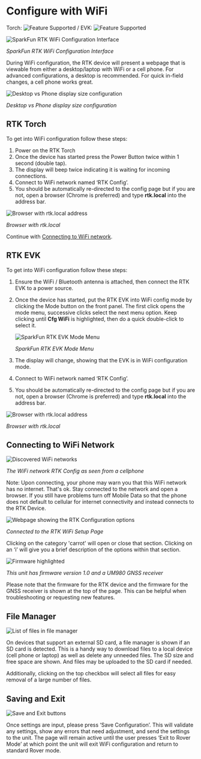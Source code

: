 # Configure with WiFi

Torch: ![Feature Supported](img/Icons/GreenDot.png) / EVK: ![Feature Supported](img/Icons/GreenDot.png)

![SparkFun RTK WiFi Configuration Interface](<img/WiFi Config/SparkFun RTK WiFi Config - Main Interface.png>)

*SparkFun RTK WiFi Configuration Interface*

During WiFi configuration, the RTK device will present a webpage that is viewable from either a desktop/laptop with WiFi or a cell phone. For advanced configurations, a desktop is recommended. For quick in-field changes, a cell phone works great.

![Desktop vs Phone display size configuration](<img/WiFi Config/SparkFun_RTK_Facet_-_Desktop_vs_Phone_Config.jpg>)

*Desktop vs Phone display size configuration*

## RTK Torch

To get into WiFi configuration follow these steps:

1. Power on the RTK Torch
2. Once the device has started press the Power Button twice within 1 second (double tap).
3. The display will beep twice indicating it is waiting for incoming connections.
4. Connect to WiFi network named ‘RTK Config’.
5. You should be automatically re-directed to the config page but if you are not, open a browser (Chrome is preferred) and type **rtk.local** into the address bar.

![Browser with rtk.local address](<img/WiFi Config/SparkFun RTK WiFi Config - Browser rtk local.png>)

*Browser with rtk.local*

Continue with [Connecting to WiFi network](#connecting-to-wifi-network).

## RTK EVK

To get into WiFi configuration follow these steps:

1. Ensure the WiFi / Bluetooth antenna is attached, then connect the RTK EVK to a power source.
2. Once the device has started, put the RTK EVK into WiFi config mode by clicking the Mode button on the front panel. The first click opens the mode menu, successive clicks select the next menu option. Keep clicking until **Cfg WiFi** is highlighted, then do a quick double-click to select it.

    ![SparkFun RTK EVK Mode Menu](<img/24342-RTK-EVK-Action-Screen_GIF_750ms.gif>)

    *SparkFun RTK EVK Mode Menu*

3. The display will change, showing that the EVK is in WiFi configuration mode.
4. Connect to WiFi network named ‘RTK Config’.
5. You should be automatically re-directed to the config page but if you are not, open a browser (Chrome is preferred) and type **rtk.local** into the address bar.

![Browser with rtk.local address](<img/WiFi Config/SparkFun RTK WiFi Config - Browser rtk local.png>)

*Browser with rtk.local*

## Connecting to WiFi Network

![Discovered WiFi networks](<img/WiFi Config/RTK_Surveyor_-_WiFi_Config_-_Networks.jpg>)

*The WiFi network RTK Config as seen from a cellphone*

Note: Upon connecting, your phone may warn you that this WiFi network has no internet. That's ok. Stay connected to the network and open a browser. If you still have problems turn off Mobile Data so that the phone does not default to cellular for internet connectivity and instead connects to the RTK Device.

![Webpage showing the RTK Configuration options](<img/WiFi Config/SparkFun RTK WiFi Config - Main Interface.png>)

*Connected to the RTK WiFi Setup Page*

Clicking on the category 'carrot' will open or close that section. Clicking on an ‘i’ will give you a brief description of the options within that section.

![Firmware highlighted](<img/WiFi Config/SparkFun RTK WiFi Config - Header Firmware Version.png>)

*This unit has firmware version 1.0 and a UM980 GNSS receiver*

Please note that the firmware for the RTK device and the firmware for the GNSS receiver is shown at the top of the page. This can be helpful when troubleshooting or requesting new features.

## File Manager

![List of files in file manager](<img/WiFi Config/SparkFun%20RTK%20WiFi%20Config%20File%20Manager.png>)

On devices that support an external SD card, a file manager is shown if an SD card is detected. This is a handy way to download files to a local device (cell phone or laptop) as well as delete any unneeded files. The SD size and free space are shown. And files may be uploaded to the SD card if needed.

Additionally, clicking on the top checkbox will select all files for easy removal of a large number of files.

## Saving and Exit

![Save and Exit buttons](<img/WiFi Config/SparkFun RTK WiFi Config - Save Steps.png>)

Once settings are input, please press ‘Save Configuration’. This will validate any settings, show any errors that need adjustment, and send the settings to the unit. The page will remain active until the user presses ‘Exit to Rover Mode’ at which point the unit will exit WiFi configuration and return to standard Rover mode.
